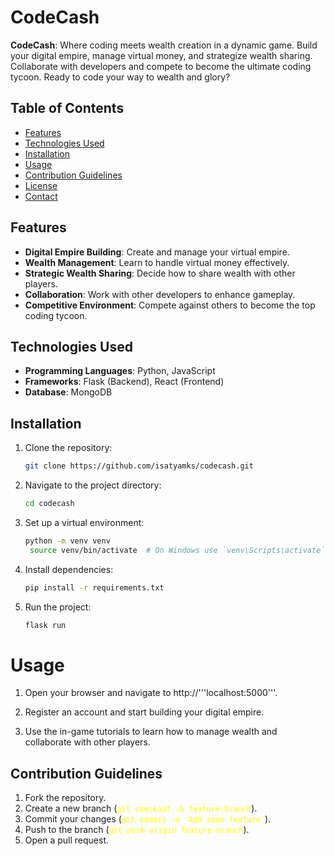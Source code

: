 # CodeCash

**CodeCash**: Where coding meets wealth creation in a dynamic game. Build your digital empire, manage virtual money, and strategize wealth sharing. Collaborate with developers and compete to become the ultimate coding tycoon. Ready to code your way to wealth and glory?

## Table of Contents
- [Features](#features)
- [Technologies Used](#technologies-used)
- [Installation](#installation)
- [Usage](#usage)
- [Contribution Guidelines](#contribution-guidelines)
- [License](#license)
- [Contact](#contact)

## Features
- **Digital Empire Building**: Create and manage your virtual empire.
- **Wealth Management**: Learn to handle virtual money effectively.
- **Strategic Wealth Sharing**: Decide how to share wealth with other players.
- **Collaboration**: Work with other developers to enhance gameplay.
- **Competitive Environment**: Compete against others to become the top coding tycoon.

## Technologies Used
- **Programming Languages**: Python, JavaScript
- **Frameworks**: Flask (Backend), React (Frontend)
- **Database**: MongoDB

## Installation
1. Clone the repository:
   ```bash
   git clone https://github.com/isatyamks/codecash.git

2. Navigate to the project directory:
   ```bash
   cd codecash

3. Set up a virtual environment:
   ```bash
   python -m venv venv
    source venv/bin/activate  # On Windows use `venv\Scripts\activate`

4. Install dependencies:
   ```bash
   pip install -r requirements.txt

5. Run the project:
   ```bash
   flask run


# Usage
1. Open your browser and navigate to http://'''localhost:5000'''.

2. Register an account and start building your digital empire.

3. Use the in-game tutorials to learn how to manage wealth and collaborate with other players.


## Contribution Guidelines
1. Fork the repository.
2. Create a new branch (<span style="color: yellow;">`git checkout -b feature-branch`</span>).
3. Commit your changes (<span style="color: yellow;">`git commit -m 'Add some feature'`</span>).
4. Push to the branch (<span style="color: yellow;">`git push origin feature-branch`</span>).
5. Open a pull request.
